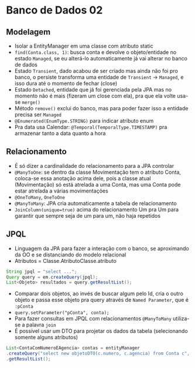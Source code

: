 # Banco de Dados 02

## Modelagem
- Isolar a EntityManager em uma classe com atributo static
- ```find(Conta.class, 1)```: busca conta e devolve o objeto/entidade no estado ```Managed```, se eu alterá-lo automaticamente já vai alterar no banco de dados
- Estado ```Transient```, dado acabou de ser criado mas ainda não foi pro banco, o persiste transforma uma entidade de ```Transient``` -> ```Managed```, e isso dura até o momento de fechar (close)
- Estado ```Detached```, entidade que já foi gerenciada pela JPA mas no momento não é mais (fizeram um close com ela), pra que ela volte usa-se ```merge()```
- Método ```remove()``` exclui do banco, mas para poder fazer isso a entidade precisa ser ```Managed```
- ```@Enumerated(EnumType.STRING)``` para indicar atributo enum
- Pra data usa Calendar: ```@Temporal(TemporalType.TIMESTAMP)```
pra armazenar tanto a data quanto a hora

## Relacionamento
- É só dizer a cardinalidade do relacionamento para a JPA controlar
- ```@ManyToOne```: se dentro da classe Movimentação tem o atributo Conta, coloca-se essa anotação acima dele, pois a classe atual (Movimentação) só está atrelada a uma Conta, mas uma Conta pode estar atrelada a várias movimentações
- ```@OneToMany```, ```OneToOne```
- ```@ManyToMany```: JPA cria automaticamente a tabela de relacionamento
- ```JoinColumn(unique=true)``` acima do relacionamento Um pra Um para garantir que sempre seja de um para um, não haja repetidos

## JPQL
- Linguagem da JPA para fazer a interação com o banco, se aproximando da OO e se distanciando do modelo relacional
- Atributos = Classe.AtributoClasse.atributo
```java
String jpql = "select ...";
Query query = em.createQuery(jpql);
List<Objeto> resultados = query.getResultList();
```
- Comparar dois objetos, ao invés de buscar algum pelo Id, cria o outro objeto e passa esse objeto pra query através de ```Named Parameter```, que é ```:pConta```
- ```query.setParameter("pConta", conta);```
- Para fazer consultas em JPQL com relacionamentos ```@ManyToMany``` utiliza-se a palavra ```join```
- É possível usar um DTO para projetar os dados da tabela (selecionando somente alguns atributos)
```java
List<ContaComNumeroEAgencia> contas = entityManager
.createQuery("select new objetoDTO(c.numero, c.agencia) from Conta c", objetoDTO.class)
.getResultList();
```
